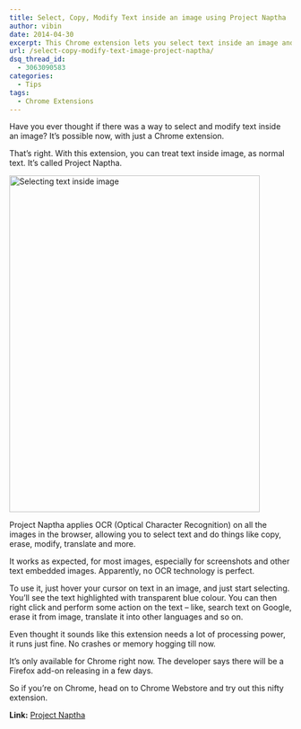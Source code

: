 ```yaml
---
title: Select, Copy, Modify Text inside an image using Project Naptha
author: vibin
date: 2014-04-30
excerpt: This Chrome extension lets you select text inside an image and perform actions like looking up on Google, erasing, translating and more.
url: /select-copy-modify-text-image-project-naptha/
dsq_thread_id:
  - 3063090583
categories:
  - Tips
tags:
  - Chrome Extensions
---
```

Have you ever thought if there was a way to select and modify text inside an image? It&#8217;s possible now, with just a Chrome extension.

That&#8217;s right. With this extension, you can treat text inside image, as normal text. It&#8217;s called Project Naptha.

[<img class="aligncenter size-medium wp-image-80427" alt="Selecting text inside image" src="http://cdn.devilsworkshop.org/files/2014/04/Screen-Shot-2014-04-30-at-9.29.14-pm-447x600.png" width="447" height="600" />][1]

Project Naptha applies OCR (Optical Character Recognition) on all the images in the browser, allowing you to select text and do things like copy, erase, modify, translate and more.

It works as expected, for most images, especially for screenshots and other text embedded images. Apparently, no OCR technology is perfect.

To use it, just hover your cursor on text in an image, and just start selecting. You&#8217;ll see the text highlighted with transparent blue colour. You can then right click and perform some action on the text &#8211; like, search text on Google, erase it from image, translate it into other languages and so on.

Even thought it sounds like this extension needs a lot of processing power, it runs just fine. No crashes or memory hogging till now.

It&#8217;s only available for Chrome right now. The developer says there will be a Firefox add-on releasing in a few days.

So if you&#8217;re on Chrome, head on to Chrome Webstore and try out this nifty extension.

**Link:** <a href="https://chrome.google.com/webstore/detail/project-naptha/molncoemjfmpgdkbdlbjmhlcgniigdnf" onclick="_gaq.push(['_trackEvent', 'outbound-article', 'https://chrome.google.com/webstore/detail/project-naptha/molncoemjfmpgdkbdlbjmhlcgniigdnf', 'Project Naptha']);" >Project Naptha</a>

 [1]: http://cdn.devilsworkshop.org/files/2014/04/Screen-Shot-2014-04-30-at-9.29.14-pm.png
